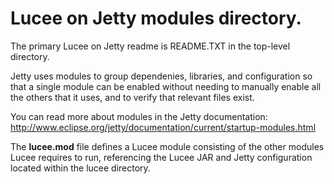 # Lucee on Jetty modules directory.

The primary Lucee on Jetty readme is README.TXT in the top-level directory.

Jetty uses modules to group dependenies, libraries, and configuration so that
a single module can be enabled without needing to manually enable all the others
that it uses, and to verify that relevant files exist.

You can read more about modules in the Jetty documentation:
  http://www.eclipse.org/jetty/documentation/current/startup-modules.html

The **lucee.mod** file defines a Lucee module consisting of the other modules
Lucee requires to run, referencing the Lucee JAR and Jetty configuration
located within the lucee directory.